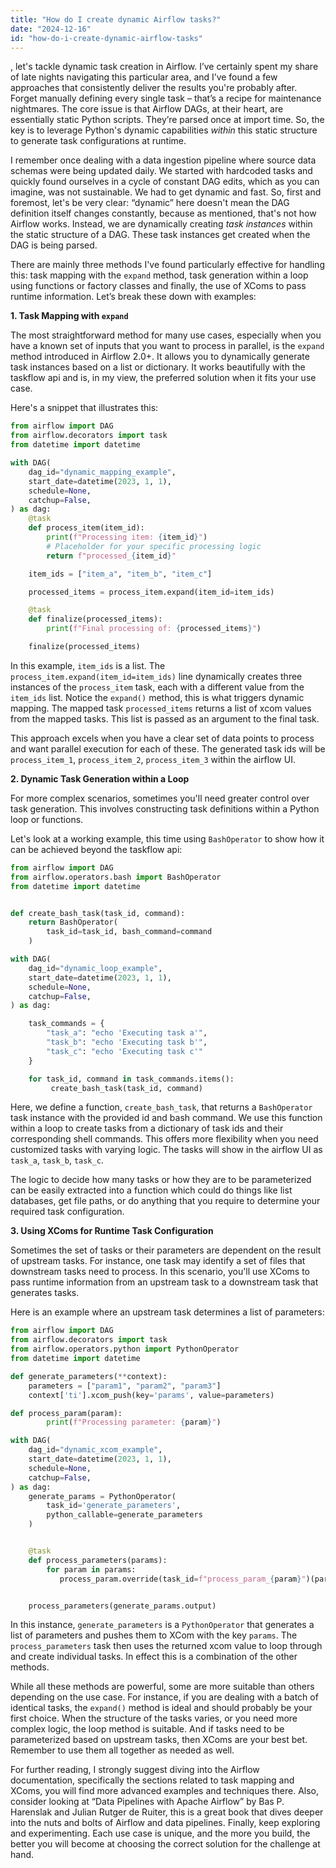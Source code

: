 ```yaml
---
title: "How do I create dynamic Airflow tasks?"
date: "2024-12-16"
id: "how-do-i-create-dynamic-airflow-tasks"
---
```


, let's tackle dynamic task creation in Airflow. I’ve certainly spent my share of late nights navigating this particular area, and I’ve found a few approaches that consistently deliver the results you're probably after. Forget manually defining every single task – that’s a recipe for maintenance nightmares. The core issue is that Airflow DAGs, at their heart, are essentially static Python scripts. They’re parsed once at import time. So, the key is to leverage Python's dynamic capabilities *within* this static structure to generate task configurations at runtime.

I remember once dealing with a data ingestion pipeline where source data schemas were being updated daily. We started with hardcoded tasks and quickly found ourselves in a cycle of constant DAG edits, which as you can imagine, was not sustainable. We had to get dynamic and fast. So, first and foremost, let's be very clear: “dynamic” here doesn't mean the DAG definition itself changes constantly, because as mentioned, that's not how Airflow works. Instead, we are dynamically creating *task instances* within the static structure of a DAG. These task instances get created when the DAG is being parsed.

There are mainly three methods I've found particularly effective for handling this: task mapping with the `expand` method, task generation within a loop using functions or factory classes and finally, the use of XComs to pass runtime information. Let’s break these down with examples:

**1. Task Mapping with `expand`**

The most straightforward method for many use cases, especially when you have a known set of inputs that you want to process in parallel, is the `expand` method introduced in Airflow 2.0+. It allows you to dynamically generate task instances based on a list or dictionary. It works beautifully with the taskflow api and is, in my view, the preferred solution when it fits your use case.

Here's a snippet that illustrates this:

```python
from airflow import DAG
from airflow.decorators import task
from datetime import datetime

with DAG(
    dag_id="dynamic_mapping_example",
    start_date=datetime(2023, 1, 1),
    schedule=None,
    catchup=False,
) as dag:
    @task
    def process_item(item_id):
        print(f"Processing item: {item_id}")
        # Placeholder for your specific processing logic
        return f"processed_{item_id}"

    item_ids = ["item_a", "item_b", "item_c"]

    processed_items = process_item.expand(item_id=item_ids)

    @task
    def finalize(processed_items):
        print(f"Final processing of: {processed_items}")

    finalize(processed_items)
```

In this example, `item_ids` is a list. The `process_item.expand(item_id=item_ids)` line dynamically creates three instances of the `process_item` task, each with a different value from the `item_ids` list. Notice the `expand()` method, this is what triggers dynamic mapping. The mapped task `processed_items` returns a list of xcom values from the mapped tasks. This list is passed as an argument to the final task.

This approach excels when you have a clear set of data points to process and want parallel execution for each of these. The generated task ids will be `process_item_1`, `process_item_2`, `process_item_3` within the airflow UI.

**2. Dynamic Task Generation within a Loop**

For more complex scenarios, sometimes you'll need greater control over task generation. This involves constructing task definitions within a Python loop or functions.

Let's look at a working example, this time using `BashOperator` to show how it can be achieved beyond the taskflow api:

```python
from airflow import DAG
from airflow.operators.bash import BashOperator
from datetime import datetime


def create_bash_task(task_id, command):
    return BashOperator(
        task_id=task_id, bash_command=command
    )

with DAG(
    dag_id="dynamic_loop_example",
    start_date=datetime(2023, 1, 1),
    schedule=None,
    catchup=False,
) as dag:

    task_commands = {
        "task_a": "echo 'Executing task a'",
        "task_b": "echo 'Executing task b'",
        "task_c": "echo 'Executing task c'"
    }

    for task_id, command in task_commands.items():
         create_bash_task(task_id, command)
```

Here, we define a function, `create_bash_task`, that returns a `BashOperator` task instance with the provided id and bash command. We use this function within a loop to create tasks from a dictionary of task ids and their corresponding shell commands. This offers more flexibility when you need customized tasks with varying logic. The tasks will show in the airflow UI as `task_a`, `task_b`, `task_c`.

The logic to decide how many tasks or how they are to be parameterized can be easily extracted into a function which could do things like list databases, get file paths, or do anything that you require to determine your required task configuration.

**3. Using XComs for Runtime Task Configuration**

Sometimes the set of tasks or their parameters are dependent on the result of upstream tasks. For instance, one task may identify a set of files that downstream tasks need to process. In this scenario, you'll use XComs to pass runtime information from an upstream task to a downstream task that generates tasks.

Here is an example where an upstream task determines a list of parameters:

```python
from airflow import DAG
from airflow.decorators import task
from airflow.operators.python import PythonOperator
from datetime import datetime

def generate_parameters(**context):
    parameters = ["param1", "param2", "param3"]
    context['ti'].xcom_push(key='params', value=parameters)

def process_param(param):
        print(f"Processing parameter: {param}")

with DAG(
    dag_id="dynamic_xcom_example",
    start_date=datetime(2023, 1, 1),
    schedule=None,
    catchup=False,
) as dag:
    generate_params = PythonOperator(
        task_id='generate_parameters',
        python_callable=generate_parameters
    )


    @task
    def process_parameters(params):
        for param in params:
           process_param.override(task_id=f"process_param_{param}")(param=param)


    process_parameters(generate_params.output)

```

In this instance, `generate_parameters` is a `PythonOperator` that generates a list of parameters and pushes them to XCom with the key `params`. The `process_parameters` task then uses the returned xcom value to loop through and create individual tasks. In effect this is a combination of the other methods.

While all these methods are powerful, some are more suitable than others depending on the use case. For instance, if you are dealing with a batch of identical tasks, the `expand()` method is ideal and should probably be your first choice. When the structure of the tasks varies, or you need more complex logic, the loop method is suitable. And if tasks need to be parameterized based on upstream tasks, then XComs are your best bet. Remember to use them all together as needed as well.

For further reading, I strongly suggest diving into the Airflow documentation, specifically the sections related to task mapping and XComs, you will find more advanced examples and techniques there. Also, consider looking at “Data Pipelines with Apache Airflow” by Bas P. Harenslak and Julian Rutger de Ruiter, this is a great book that dives deeper into the nuts and bolts of Airflow and data pipelines. Finally, keep exploring and experimenting. Each use case is unique, and the more you build, the better you will become at choosing the correct solution for the challenge at hand.
